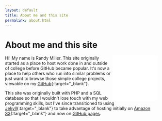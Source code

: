```yaml
---
layout: default
title: About me and this site
permalink: about.html
---
```

# About me and this site

<img src="/assets/images/clear.gif" data-echo="/assets/images/prof_pic150.jpg" id="profile-picture" width="150" align="right" alt="profile pic"/>

Hi! My name is Randy Miller. This site originally started as a place to host work done in and outside of college before GitHub became popular.  It's now a place to help others who run into similar problems or just want to browse those simple college projects, viewable on my [GitHub](http://github.com/iliketoprogram14){:target="_blank"}.

This site was originally built with PHP and a SQL database so that I wouldn't lose touch with my web programming skills, but I've since transitioned to using [Jekyll](https://jekyllrb.com){:target="_blank"} to take advantage of hosting initially on [Amazon S3](https://aws.amazon.com/s3/){:target="_blank"} and now on [GitHub pages](https://pages.github.com/). 
